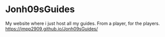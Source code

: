 # Jonh09sGuides
My website where i just host all my guides. From a player, for the players.
https://jmpp2909.github.io/Jonh09sGuides/
